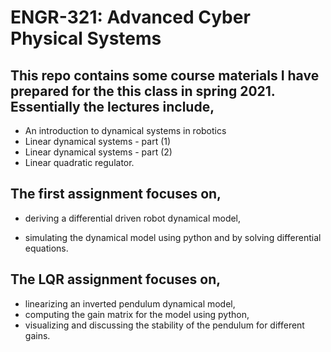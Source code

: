 # ENGR-321: Advanced Cyber Physical Systems 

## This repo contains some course materials I have prepared for the this class in spring 2021. Essentially the lectures include,

- An introduction to dynamical systems in robotics
- Linear dynamical systems - part (1)
- Linear dynamical systems - part (2)
- Linear quadratic regulator.

## The first assignment focuses on,
- deriving a differential driven robot dynamical model,
<!-- - linearizing the non-linear dynamics, -->
- simulating the dynamical model using python and by solving differential equations.

## The LQR assignment focuses on,
- linearizing an inverted pendulum dynamical model,
- computing the gain matrix for the model using python,
- visualizing and discussing the stability of the pendulum for different gains.